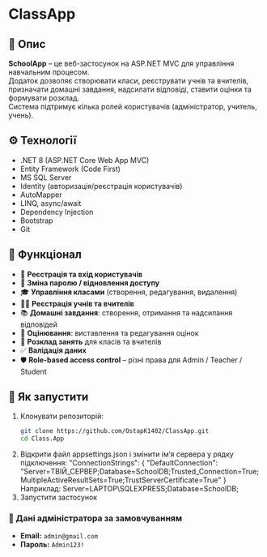 # ClassApp

## 📖 Опис
**SchoolApp** – це веб-застосунок на ASP.NET MVC для управління навчальним процесом.  
Додаток дозволяє створювати класи, реєструвати учнів та вчителів, призначати домашні завдання, надсилати відповіді, ставити оцінки та формувати розклад.  
Система підтримує кілька ролей користувачів (адміністратор, учитель, учень).

## ⚙️ Технології
- .NET 8 (ASP.NET Core Web App MVC)
- Entity Framework (Code First)
- MS SQL Server
- Identity (авторизація/реєстрація користувачів)
- AutoMapper
- LINQ, async/await
- Dependency Injection
- Bootstrap
- Git

## 🚀 Функціонал
- 👤 **Реєстрація та вхід користувачів**  
- 🔑 **Зміна паролю / відновлення доступу**  
- 🎓 **Управління класами** (створення, редагування, видалення)  
- 🧑‍🏫 **Реєстрація учнів та вчителів**  
- 📚 **Домашні завдання**: створення, отримання та надсилання відповідей  
- 📝 **Оцінювання**: виставлення та редагування оцінок  
- 📅 **Розклад занять** для класів та вчителів  
- ✅ **Валідація даних** 
- 🛡️ **Role-based access control** – різні права для Admin / Teacher / Student  

## 🚀 Як запустити
1. Клонувати репозиторій:
   ```bash
   git clone https://github.com/OstapK1402/ClassApp.git
   cd Class.App
2. Відкрити файл appsettings.json і змінити ім’я сервера у рядку підключення:
  "ConnectionStrings": {
  "DefaultConnection": "Server=ТВІЙ_СЕРВЕР;Database=SchoolDB;Trusted_Connection=True;MultipleActiveResultSets=True;TrustServerCertificate=True"
  } Наприклад:
  Server=LAPTOP\SQLEXPRESS;Database=SchoolDB;
3. Запустити застосунок

### 🔑 Дані адміністратора за замовчуванням
- **Email:** `admin@gmail.com`  
- **Пароль:** `Admin123!`  
